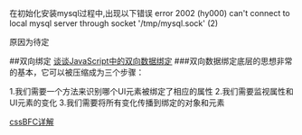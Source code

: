 在初始化安装mysql过程中,出现以下错误
error 2002 (hy000) can't connect to local mysql server through socket '/tmp/mysql.sock' (2)

原因为待定


##双向绑定
[谈谈JavaScript中的双向数据绑定](http://www.lucaongaro.eu/blog/2012/12/02/easy-two-way-data-binding-in-javascript/)
###双向数据绑定底层的思想非常的基本，它可以被压缩成为三个步骤：

1.我们需要一个方法来识别哪个UI元素被绑定了相应的属性 2.我们需要监视属性和UI元素的变化 3.我们需要将所有变化传播到绑定的对象和元素

[cssBFC详解](http://www.html-js.com/article/1866)
